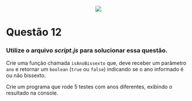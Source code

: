 <p align="center">
    <img src="https://www.infnet.edu.br/infnet/wp-content/themes/infnet.homepage//assets/img/LogoInfnetRodape.png"/>
</p>

# Questão 12

### Utilize o arquivo _script.js_ para solucionar essa questão.

Crie uma função chamada `isAnoBissexto` que, deve receber um parâmetro `ano` e retornar um `boolean` (`true` ou `false`) indicando se o ano informado é ou não bissexto.

Crie um programa que rode 5 testes com anos diferentes, exibindo o resultado na console.